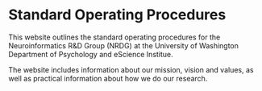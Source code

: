 Standard Operating Procedures
=============================

This website outlines the standard operating procedures for the Neuroinformatics R&D Group (NRDG) at the University of Washington Department of Psychology and eScience Institue.

The website includes information about our mission, vision and values, as well as practical information about how we do our research. 